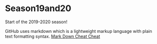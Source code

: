 # Season19and20

Start of the 2019-2020 season!

GitHub uses markdown which is a lightweight markup language with plain text formatting syntax.  [Mark Down Cheat Cheat](https://github.com/adam-p/markdown-here/wiki/Markdown-Cheatsheet)


